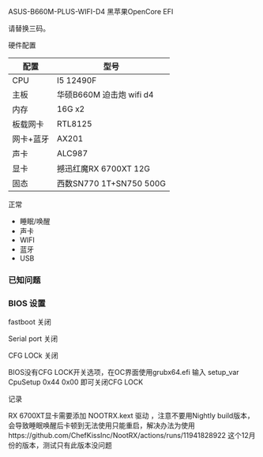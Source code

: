 
ASUS-B660M-PLUS-WIFI-D4 黑苹果OpenCore EFI

请替换三码。

硬件配置

|  配置|  型号|
|---|---|
|  CPU| I5 12490F |
|  主板| 华硕B660M 迫击炮 wifi d4 |
|  内存|  16G x2 |
|  板载网卡|  RTL8125 |
|  网卡+蓝牙| AX201 |
|  声卡| ALC987 |
|  显卡| 撼迅红魔RX 6700XT 12G |
|  固态| 西数SN770 1T+SN750 500G|

正常
- 睡眠/唤醒
- 声卡
- WIFI
- 蓝牙
- USB
### 已知问题


### BIOS 设置
fastboot 关闭

Serial port 关闭

CFG LOCk 关闭


BIOS没有CFG LOCK开关选项，在OC界面使用grubx64.efi 输入 setup_var CpuSetup 0x44 0x00
即可关闭CFG LOCK




记录

RX 6700XT显卡需要添加 NOOTRX.kext 驱动 ，注意不要用Nightly build版本，会导致睡眠唤醒后卡顿到无法使用只能重启，解决办法为使用https://github.com/ChefKissInc/NootRX/actions/runs/11941828922 这个12月份的版本，测试只有此版本没问题
